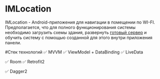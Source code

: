 # IMLocation

IMLocation - Android-приложения для навигации в помещении по WI-FI. Предполагается, что для полного функционирования системы необходимо загрузить схемы здания, развернуть [готовый сервер](https://github.com/mrkiriss/WifiLocalPositioningServer) и обучить систему с помощью созданной для этого внутри приложения панели. 

#Стек технологий
✅ MVVM
✅ ViewModel + DataBinding
✅ LiveData

✅ Room
✅ Retrofit2

✅ Dagger2
